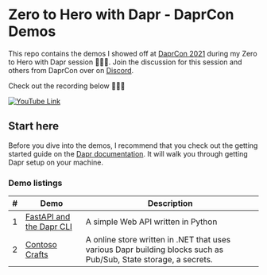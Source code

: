 # Zero to Hero with Dapr - DaprCon Demos

This repo contains the demos I showed off at [DaprCon 2021](https://blog.dapr.io/posts/2021/10/05/join-us-for-daprcon-october-19th-20th-2021/) during my Zero to Hero with Dapr session 👨🏽‍💻. Join the discussion for this session and others from DaprCon over on [Discord](https://aka.ms/dapr-discord).

Check out the recording below 👨🏾‍💻

[![YouTube Link](https://img.youtube.com/vi/fxZhU8b_cjk/0.jpg)](https://www.youtube.com/watch?v=fxZhU8b_cjk)

## Start here

Before you dive into the demos, I recommend that you check out the getting started guide on the [Dapr documentation](https://docs.dapr.io/getting-started/). It will walk you through getting Dapr setup on your machine.

### Demo listings

\#|Demo| Description
-|----|-------------
1| [FastAPI and the Dapr CLI](demo1/) | A simple Web API written in Python
2| [Contoso Crafts](demo2/) | A online store written in .NET that uses various Dapr building blocks such as Pub/Sub, State storage, a secrets.
